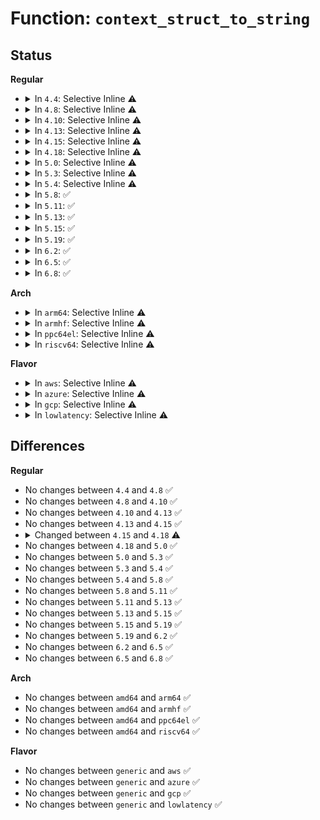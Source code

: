 # Function: <code>context_struct_to_string</code>

## Status
<b>Regular</b>
<ul>
<li>
<details>
<summary>In <code>4.4</code>: Selective Inline ⚠️</summary>

```c
int context_struct_to_string(struct context *context, char **scontext, u32 *scontext_len);
```

**Collision:** Unique Static

**Inline:** Selective

**Transformation:** False

**Instances:**

```
In security/selinux/ss/services.c (ffffffff81355180)
Location: security/selinux/ss/services.c:1185
Inline: True
Direct callers:
  - security/selinux/ss/services.c:compute_sid_handle_invalid_context
  - security/selinux/ss/services.c:compute_sid_handle_invalid_context
  - security/selinux/ss/services.c:compute_sid_handle_invalid_context
  - security/selinux/ss/services.c:security_validate_transition
  - security/selinux/ss/services.c:security_validate_transition
  - security/selinux/ss/services.c:security_validate_transition
  - security/selinux/ss/services.c:security_bounded_transition
  - security/selinux/ss/services.c:security_bounded_transition
  - security/selinux/ss/services.c:security_sid_mls_copy
  - security/selinux/ss/services.c:security_sid_mls_copy
```
**Symbols:**

```
ffffffff81355180-ffffffff8135533c: context_struct_to_string (STB_LOCAL)
```
</details>
</li>
<li>
<details>
<summary>In <code>4.8</code>: Selective Inline ⚠️</summary>

```c
int context_struct_to_string(struct context *context, char **scontext, u32 *scontext_len);
```

**Collision:** Unique Static

**Inline:** Selective

**Transformation:** False

**Instances:**

```
In security/selinux/ss/services.c (ffffffff8138b100)
Location: security/selinux/ss/services.c:1179
Inline: True
Direct callers:
  - security/selinux/ss/services.c:security_sid_mls_copy
  - security/selinux/ss/services.c:security_sid_mls_copy
  - security/selinux/ss/services.c:compute_sid_handle_invalid_context
  - security/selinux/ss/services.c:compute_sid_handle_invalid_context
  - security/selinux/ss/services.c:compute_sid_handle_invalid_context
  - security/selinux/ss/services.c:security_bounded_transition
  - security/selinux/ss/services.c:security_bounded_transition
```
**Symbols:**

```
ffffffff8138b100-ffffffff8138b2bc: context_struct_to_string (STB_LOCAL)
```
</details>
</li>
<li>
<details>
<summary>In <code>4.10</code>: Selective Inline ⚠️</summary>

```c
int context_struct_to_string(struct context *context, char **scontext, u32 *scontext_len);
```

**Collision:** Unique Static

**Inline:** Selective

**Transformation:** False

**Instances:**

```
In security/selinux/ss/services.c (ffffffff813a1d10)
Location: security/selinux/ss/services.c:1179
Inline: True
Direct callers:
  - security/selinux/ss/services.c:security_sid_mls_copy
  - security/selinux/ss/services.c:security_sid_mls_copy
  - security/selinux/ss/services.c:compute_sid_handle_invalid_context
  - security/selinux/ss/services.c:compute_sid_handle_invalid_context
  - security/selinux/ss/services.c:compute_sid_handle_invalid_context
  - security/selinux/ss/services.c:security_bounded_transition
  - security/selinux/ss/services.c:security_bounded_transition
```
**Symbols:**

```
ffffffff813a1d10-ffffffff813a1ecc: context_struct_to_string (STB_LOCAL)
```
</details>
</li>
<li>
<details>
<summary>In <code>4.13</code>: Selective Inline ⚠️</summary>

```c
int context_struct_to_string(struct context *context, char **scontext, u32 *scontext_len);
```

**Collision:** Unique Static

**Inline:** Selective

**Transformation:** False

**Instances:**

```
In security/selinux/ss/services.c (ffffffff813b86a0)
Location: security/selinux/ss/services.c:1191
Inline: True
Direct callers:
  - security/selinux/ss/services.c:security_sid_mls_copy
  - security/selinux/ss/services.c:security_sid_mls_copy
  - security/selinux/ss/services.c:compute_sid_handle_invalid_context
  - security/selinux/ss/services.c:compute_sid_handle_invalid_context
  - security/selinux/ss/services.c:compute_sid_handle_invalid_context
  - security/selinux/ss/services.c:security_sid_to_context_core
  - security/selinux/ss/services.c:security_bounded_transition
  - security/selinux/ss/services.c:security_bounded_transition
```
**Symbols:**

```
ffffffff813b86a0-ffffffff813b8862: context_struct_to_string (STB_LOCAL)
```
</details>
</li>
<li>
<details>
<summary>In <code>4.15</code>: Selective Inline ⚠️</summary>

```c
int context_struct_to_string(struct context *context, char **scontext, u32 *scontext_len);
```

**Collision:** Unique Static

**Inline:** Selective

**Transformation:** False

**Instances:**

```
In security/selinux/ss/services.c (ffffffff813de810)
Location: security/selinux/ss/services.c:1196
Inline: True
Direct callers:
  - security/selinux/ss/services.c:security_sid_mls_copy
  - security/selinux/ss/services.c:security_sid_mls_copy
  - security/selinux/ss/services.c:compute_sid_handle_invalid_context
  - security/selinux/ss/services.c:compute_sid_handle_invalid_context
  - security/selinux/ss/services.c:compute_sid_handle_invalid_context
  - security/selinux/ss/services.c:security_sid_to_context_core
  - security/selinux/ss/services.c:security_bounded_transition
  - security/selinux/ss/services.c:security_bounded_transition
```
**Symbols:**

```
ffffffff813de810-ffffffff813de9d2: context_struct_to_string (STB_LOCAL)
```
</details>
</li>
<li>
<details>
<summary>In <code>4.18</code>: Selective Inline ⚠️</summary>

```c
int context_struct_to_string(struct policydb *p, struct context *context, char **scontext, u32 *scontext_len);
```

**Collision:** Unique Static

**Inline:** Selective

**Transformation:** False

**Instances:**

```
In security/selinux/ss/services.c (ffffffff8140ed20)
Location: security/selinux/ss/services.c:1225
Inline: True
Direct callers:
  - security/selinux/ss/services.c:security_sid_mls_copy
  - security/selinux/ss/services.c:security_sid_mls_copy
  - security/selinux/ss/services.c:compute_sid_handle_invalid_context
  - security/selinux/ss/services.c:compute_sid_handle_invalid_context
  - security/selinux/ss/services.c:compute_sid_handle_invalid_context
  - security/selinux/ss/services.c:security_bounded_transition
  - security/selinux/ss/services.c:security_bounded_transition
```
**Symbols:**

```
ffffffff8140ed20-ffffffff8140eee9: context_struct_to_string (STB_LOCAL)
```
</details>
</li>
<li>
<details>
<summary>In <code>5.0</code>: Selective Inline ⚠️</summary>

```c
int context_struct_to_string(struct policydb *p, struct context *context, char **scontext, u32 *scontext_len);
```

**Collision:** Unique Static

**Inline:** Selective

**Transformation:** False

**Instances:**

```
In security/selinux/ss/services.c (ffffffff8142b230)
Location: security/selinux/ss/services.c:1222
Inline: True
Direct callers:
  - security/selinux/ss/services.c:security_sid_mls_copy
  - security/selinux/ss/services.c:security_sid_mls_copy
  - security/selinux/ss/services.c:convert_context
  - security/selinux/ss/services.c:convert_context
  - security/selinux/ss/services.c:compute_sid_handle_invalid_context
  - security/selinux/ss/services.c:compute_sid_handle_invalid_context
  - security/selinux/ss/services.c:compute_sid_handle_invalid_context
  - security/selinux/ss/services.c:security_bounded_transition
  - security/selinux/ss/services.c:security_bounded_transition
```
**Symbols:**

```
ffffffff8142b230-ffffffff8142b3f9: context_struct_to_string (STB_LOCAL)
```
</details>
</li>
<li>
<details>
<summary>In <code>5.3</code>: Selective Inline ⚠️</summary>

```c
int context_struct_to_string(struct policydb *p, struct context *context, char **scontext, u32 *scontext_len);
```

**Collision:** Unique Static

**Inline:** Selective

**Transformation:** False

**Instances:**

```
In security/selinux/ss/services.c (ffffffff81459670)
Location: security/selinux/ss/services.c:1208
Inline: True
Direct callers:
  - security/selinux/ss/services.c:security_sid_mls_copy
  - security/selinux/ss/services.c:security_sid_mls_copy
  - security/selinux/ss/services.c:convert_context
  - security/selinux/ss/services.c:convert_context
  - security/selinux/ss/services.c:compute_sid_handle_invalid_context
  - security/selinux/ss/services.c:compute_sid_handle_invalid_context
  - security/selinux/ss/services.c:compute_sid_handle_invalid_context
  - security/selinux/ss/services.c:security_bounded_transition
  - security/selinux/ss/services.c:security_bounded_transition
```
**Symbols:**

```
ffffffff81459670-ffffffff81459818: context_struct_to_string (STB_LOCAL)
```
</details>
</li>
<li>
<details>
<summary>In <code>5.4</code>: Selective Inline ⚠️</summary>

```c
int context_struct_to_string(struct policydb *p, struct context *context, char **scontext, u32 *scontext_len);
```

**Collision:** Unique Static

**Inline:** Selective

**Transformation:** False

**Instances:**

```
In security/selinux/ss/services.c (ffffffff81473410)
Location: security/selinux/ss/services.c:1208
Inline: True
Direct callers:
  - security/selinux/ss/services.c:security_sid_mls_copy
  - security/selinux/ss/services.c:security_sid_mls_copy
  - security/selinux/ss/services.c:convert_context
  - security/selinux/ss/services.c:convert_context
  - security/selinux/ss/services.c:compute_sid_handle_invalid_context
  - security/selinux/ss/services.c:compute_sid_handle_invalid_context
  - security/selinux/ss/services.c:compute_sid_handle_invalid_context
  - security/selinux/ss/services.c:security_bounded_transition
  - security/selinux/ss/services.c:security_bounded_transition
```
**Symbols:**

```
ffffffff81473410-ffffffff814735b8: context_struct_to_string (STB_LOCAL)
```
</details>
</li>
<li>
<details>
<summary>In <code>5.8</code>: ✅</summary>

```c
int context_struct_to_string(struct policydb *p, struct context *context, char **scontext, u32 *scontext_len);
```

**Collision:** Unique Static

**Inline:** No

**Transformation:** False

**Instances:**

```
In security/selinux/ss/services.c (ffffffff814c7b70)
Location: security/selinux/ss/services.c:1215
Inline: False
Direct callers:
  - security/selinux/ss/services.c:security_sid_mls_copy
  - security/selinux/ss/services.c:security_sid_mls_copy
  - security/selinux/ss/services.c:convert_context
  - security/selinux/ss/services.c:convert_context
  - security/selinux/ss/services.c:compute_sid_handle_invalid_context
```
**Symbols:**

```
ffffffff814c7b70-ffffffff814c7d12: context_struct_to_string (STB_LOCAL)
```
</details>
</li>
<li>
<details>
<summary>In <code>5.11</code>: ✅</summary>

```c
int context_struct_to_string(struct policydb *p, struct context *context, char **scontext, u32 *scontext_len);
```

**Collision:** Unique Static

**Inline:** No

**Transformation:** False

**Instances:**

```
In security/selinux/ss/services.c (ffffffff814e57c0)
Location: security/selinux/ss/services.c:1228
Inline: False
Direct callers:
  - security/selinux/ss/services.c:security_sid_mls_copy
  - security/selinux/ss/services.c:security_sid_mls_copy
  - security/selinux/ss/services.c:convert_context
  - security/selinux/ss/services.c:convert_context
  - security/selinux/ss/services.c:compute_sid_handle_invalid_context
```
**Symbols:**

```
ffffffff814e57c0-ffffffff814e5962: context_struct_to_string (STB_LOCAL)
```
</details>
</li>
<li>
<details>
<summary>In <code>5.13</code>: ✅</summary>

```c
int context_struct_to_string(struct policydb *p, struct context *context, char **scontext, u32 *scontext_len);
```

**Collision:** Unique Static

**Inline:** No

**Transformation:** False

**Instances:**

```
In security/selinux/ss/services.c (ffffffff814ec110)
Location: security/selinux/ss/services.c:1230
Inline: False
Direct callers:
  - security/selinux/ss/services.c:security_sid_mls_copy
  - security/selinux/ss/services.c:security_sid_mls_copy
  - security/selinux/ss/services.c:convert_context
  - security/selinux/ss/services.c:convert_context
```
**Symbols:**

```
ffffffff814ec110-ffffffff814ec2b2: context_struct_to_string (STB_LOCAL)
```
</details>
</li>
<li>
<details>
<summary>In <code>5.15</code>: ✅</summary>

```c
int context_struct_to_string(struct policydb *p, struct context *context, char **scontext, u32 *scontext_len);
```

**Collision:** Unique Static

**Inline:** No

**Transformation:** False

**Instances:**

```
In security/selinux/ss/services.c (ffffffff81545eb0)
Location: security/selinux/ss/services.c:1232
Inline: False
Direct callers:
  - security/selinux/ss/services.c:security_sid_mls_copy
  - security/selinux/ss/services.c:security_sid_mls_copy
  - security/selinux/ss/services.c:convert_context
  - security/selinux/ss/services.c:convert_context
  - security/selinux/ss/services.c:compute_sid_handle_invalid_context
```
**Symbols:**

```
ffffffff81545eb0-ffffffff81546052: context_struct_to_string (STB_LOCAL)
```
</details>
</li>
<li>
<details>
<summary>In <code>5.19</code>: ✅</summary>

```c
int context_struct_to_string(struct policydb *p, struct context *context, char **scontext, u32 *scontext_len);
```

**Collision:** Unique Static

**Inline:** No

**Transformation:** False

**Instances:**

```
In security/selinux/ss/services.c (ffffffff815de7e0)
Location: security/selinux/ss/services.c:1230
Inline: False
Direct callers:
  - security/selinux/ss/services.c:security_sid_mls_copy
  - security/selinux/ss/services.c:security_sid_mls_copy
  - security/selinux/ss/services.c:convert_context
  - security/selinux/ss/services.c:convert_context
  - security/selinux/ss/services.c:compute_sid_handle_invalid_context
```
**Symbols:**

```
ffffffff815de7e0-ffffffff815de99a: context_struct_to_string (STB_LOCAL)
```
</details>
</li>
<li>
<details>
<summary>In <code>6.2</code>: ✅</summary>

```c
int context_struct_to_string(struct policydb *p, struct context *context, char **scontext, u32 *scontext_len);
```

**Collision:** Unique Static

**Inline:** No

**Transformation:** False

**Instances:**

```
In security/selinux/ss/services.c (ffffffff8168d4f0)
Location: security/selinux/ss/services.c:1224
Inline: False
Direct callers:
  - security/selinux/ss/services.c:security_sid_mls_copy
  - security/selinux/ss/services.c:security_sid_mls_copy
  - security/selinux/ss/services.c:services_convert_context
  - security/selinux/ss/services.c:services_convert_context
  - security/selinux/ss/services.c:compute_sid_handle_invalid_context
```
**Symbols:**

```
ffffffff8168d4f0-ffffffff8168d6aa: context_struct_to_string (STB_LOCAL)
```
</details>
</li>
<li>
<details>
<summary>In <code>6.5</code>: ✅</summary>

```c
int context_struct_to_string(struct policydb *p, struct context *context, char **scontext, u32 *scontext_len);
```

**Collision:** Unique Static

**Inline:** No

**Transformation:** False

**Instances:**

```
In security/selinux/ss/services.c (ffffffff816c57d0)
Location: security/selinux/ss/services.c:1213
Inline: False
Direct callers:
  - security/selinux/ss/services.c:security_sid_mls_copy
  - security/selinux/ss/services.c:security_sid_mls_copy
  - security/selinux/ss/services.c:services_convert_context
  - security/selinux/ss/services.c:services_convert_context
  - security/selinux/ss/services.c:compute_sid_handle_invalid_context
```
**Symbols:**

```
ffffffff816c57d0-ffffffff816c598a: context_struct_to_string (STB_LOCAL)
```
</details>
</li>
<li>
<details>
<summary>In <code>6.8</code>: ✅</summary>

```c
int context_struct_to_string(struct policydb *p, struct context *context, char **scontext, u32 *scontext_len);
```

**Collision:** Unique Static

**Inline:** No

**Transformation:** False

**Instances:**

```
In security/selinux/ss/services.c (ffffffff81702420)
Location: security/selinux/ss/services.c:1213
Inline: False
Direct callers:
  - security/selinux/ss/services.c:security_sid_mls_copy
  - security/selinux/ss/services.c:security_sid_mls_copy
  - security/selinux/ss/services.c:services_convert_context
  - security/selinux/ss/services.c:services_convert_context
  - security/selinux/ss/services.c:compute_sid_handle_invalid_context
```
**Symbols:**

```
ffffffff81702420-ffffffff817025da: context_struct_to_string (STB_LOCAL)
```
</details>
</li>
</ul>
<b>Arch</b>
<ul>
<li>
<details>
<summary>In <code>arm64</code>: Selective Inline ⚠️</summary>

```c
int context_struct_to_string(struct policydb *p, struct context *context, char **scontext, u32 *scontext_len);
```

**Collision:** Unique Static

**Inline:** Selective

**Transformation:** False

**Instances:**

```
In security/selinux/ss/services.c (ffff800010561c58)
Location: security/selinux/ss/services.c:1208
Inline: True
Direct callers:
  - security/selinux/ss/services.c:security_sid_mls_copy
  - security/selinux/ss/services.c:security_sid_mls_copy
  - security/selinux/ss/services.c:convert_context
  - security/selinux/ss/services.c:convert_context
  - security/selinux/ss/services.c:compute_sid_handle_invalid_context
  - security/selinux/ss/services.c:compute_sid_handle_invalid_context
  - security/selinux/ss/services.c:compute_sid_handle_invalid_context
  - security/selinux/ss/services.c:security_bounded_transition
  - security/selinux/ss/services.c:security_bounded_transition
```
**Symbols:**

```
ffff800010561c58-ffff800010561e20: context_struct_to_string (STB_LOCAL)
```
</details>
</li>
<li>
<details>
<summary>In <code>armhf</code>: Selective Inline ⚠️</summary>

```c
int context_struct_to_string(struct policydb *p, struct context *context, char **scontext, u32 *scontext_len);
```

**Collision:** Unique Static

**Inline:** Selective

**Transformation:** False

**Instances:**

```
In security/selinux/ss/services.c (c0717178)
Location: security/selinux/ss/services.c:1208
Inline: True
Direct callers:
  - security/selinux/ss/services.c:security_sid_mls_copy
  - security/selinux/ss/services.c:security_sid_mls_copy
  - security/selinux/ss/services.c:convert_context
  - security/selinux/ss/services.c:convert_context
  - security/selinux/ss/services.c:security_sid_to_context_core
  - security/selinux/ss/services.c:security_bounded_transition
  - security/selinux/ss/services.c:security_bounded_transition
```
**Symbols:**

```
c0717178-c0717344: context_struct_to_string (STB_LOCAL)
```
</details>
</li>
<li>
<details>
<summary>In <code>ppc64el</code>: Selective Inline ⚠️</summary>

```c
int context_struct_to_string(struct policydb *p, struct context *context, char **scontext, u32 *scontext_len);
```

**Collision:** Unique Static

**Inline:** Selective

**Transformation:** False

**Instances:**

```
In security/selinux/ss/services.c (c0000000006c43f0)
Location: security/selinux/ss/services.c:1208
Inline: True
Direct callers:
  - security/selinux/ss/services.c:security_sid_mls_copy
  - security/selinux/ss/services.c:security_sid_mls_copy
  - security/selinux/ss/services.c:convert_context
  - security/selinux/ss/services.c:convert_context
  - security/selinux/ss/services.c:compute_sid_handle_invalid_context
  - security/selinux/ss/services.c:compute_sid_handle_invalid_context
  - security/selinux/ss/services.c:compute_sid_handle_invalid_context
  - security/selinux/ss/services.c:security_bounded_transition
  - security/selinux/ss/services.c:security_bounded_transition
```
**Symbols:**

```
c0000000006c43f0-c0000000006c468c: context_struct_to_string (STB_LOCAL)
```
</details>
</li>
<li>
<details>
<summary>In <code>riscv64</code>: Selective Inline ⚠️</summary>

```c
int context_struct_to_string(struct policydb *p, struct context *context, char **scontext, u32 *scontext_len);
```

**Collision:** Unique Static

**Inline:** Selective

**Transformation:** False

**Instances:**

```
In security/selinux/ss/services.c (ffffffe0003b8c58)
Location: security/selinux/ss/services.c:1208
Inline: True
Direct callers:
  - security/selinux/ss/services.c:security_sid_mls_copy
  - security/selinux/ss/services.c:security_sid_mls_copy
  - security/selinux/ss/services.c:convert_context
  - security/selinux/ss/services.c:convert_context
  - security/selinux/ss/services.c:compute_sid_handle_invalid_context
  - security/selinux/ss/services.c:compute_sid_handle_invalid_context
  - security/selinux/ss/services.c:compute_sid_handle_invalid_context
  - security/selinux/ss/services.c:security_bounded_transition
  - security/selinux/ss/services.c:security_bounded_transition
```
**Symbols:**

```
ffffffe0003b8c58-ffffffe0003b8dde: context_struct_to_string (STB_LOCAL)
```
</details>
</li>
</ul>
<b>Flavor</b>
<ul>
<li>
<details>
<summary>In <code>aws</code>: Selective Inline ⚠️</summary>

```c
int context_struct_to_string(struct policydb *p, struct context *context, char **scontext, u32 *scontext_len);
```

**Collision:** Unique Static

**Inline:** Selective

**Transformation:** False

**Instances:**

```
In security/selinux/ss/services.c (ffffffff8146b9f0)
Location: security/selinux/ss/services.c:1208
Inline: True
Direct callers:
  - security/selinux/ss/services.c:security_sid_mls_copy
  - security/selinux/ss/services.c:security_sid_mls_copy
  - security/selinux/ss/services.c:convert_context
  - security/selinux/ss/services.c:convert_context
  - security/selinux/ss/services.c:compute_sid_handle_invalid_context
  - security/selinux/ss/services.c:compute_sid_handle_invalid_context
  - security/selinux/ss/services.c:compute_sid_handle_invalid_context
  - security/selinux/ss/services.c:security_bounded_transition
  - security/selinux/ss/services.c:security_bounded_transition
```
**Symbols:**

```
ffffffff8146b9f0-ffffffff8146bb98: context_struct_to_string (STB_LOCAL)
```
</details>
</li>
<li>
<details>
<summary>In <code>azure</code>: Selective Inline ⚠️</summary>

```c
int context_struct_to_string(struct policydb *p, struct context *context, char **scontext, u32 *scontext_len);
```

**Collision:** Unique Static

**Inline:** Selective

**Transformation:** False

**Instances:**

```
In security/selinux/ss/services.c (ffffffff8145c420)
Location: security/selinux/ss/services.c:1208
Inline: True
Direct callers:
  - security/selinux/ss/services.c:security_sid_mls_copy
  - security/selinux/ss/services.c:security_sid_mls_copy
  - security/selinux/ss/services.c:convert_context
  - security/selinux/ss/services.c:convert_context
  - security/selinux/ss/services.c:compute_sid_handle_invalid_context
  - security/selinux/ss/services.c:compute_sid_handle_invalid_context
  - security/selinux/ss/services.c:compute_sid_handle_invalid_context
  - security/selinux/ss/services.c:security_bounded_transition
  - security/selinux/ss/services.c:security_bounded_transition
```
**Symbols:**

```
ffffffff8145c420-ffffffff8145c5c8: context_struct_to_string (STB_LOCAL)
```
</details>
</li>
<li>
<details>
<summary>In <code>gcp</code>: Selective Inline ⚠️</summary>

```c
int context_struct_to_string(struct policydb *p, struct context *context, char **scontext, u32 *scontext_len);
```

**Collision:** Unique Static

**Inline:** Selective

**Transformation:** False

**Instances:**

```
In security/selinux/ss/services.c (ffffffff81467a90)
Location: security/selinux/ss/services.c:1208
Inline: True
Direct callers:
  - security/selinux/ss/services.c:security_sid_mls_copy
  - security/selinux/ss/services.c:security_sid_mls_copy
  - security/selinux/ss/services.c:convert_context
  - security/selinux/ss/services.c:convert_context
  - security/selinux/ss/services.c:compute_sid_handle_invalid_context
  - security/selinux/ss/services.c:compute_sid_handle_invalid_context
  - security/selinux/ss/services.c:compute_sid_handle_invalid_context
  - security/selinux/ss/services.c:security_bounded_transition
  - security/selinux/ss/services.c:security_bounded_transition
```
**Symbols:**

```
ffffffff81467a90-ffffffff81467c38: context_struct_to_string (STB_LOCAL)
```
</details>
</li>
<li>
<details>
<summary>In <code>lowlatency</code>: Selective Inline ⚠️</summary>

```c
int context_struct_to_string(struct policydb *p, struct context *context, char **scontext, u32 *scontext_len);
```

**Collision:** Unique Static

**Inline:** Selective

**Transformation:** False

**Instances:**

```
In security/selinux/ss/services.c (ffffffff8147f270)
Location: security/selinux/ss/services.c:1208
Inline: True
Direct callers:
  - security/selinux/ss/services.c:security_sid_mls_copy
  - security/selinux/ss/services.c:security_sid_mls_copy
  - security/selinux/ss/services.c:convert_context
  - security/selinux/ss/services.c:convert_context
  - security/selinux/ss/services.c:compute_sid_handle_invalid_context
  - security/selinux/ss/services.c:compute_sid_handle_invalid_context
  - security/selinux/ss/services.c:compute_sid_handle_invalid_context
  - security/selinux/ss/services.c:security_bounded_transition
  - security/selinux/ss/services.c:security_bounded_transition
```
**Symbols:**

```
ffffffff8147f270-ffffffff8147f418: context_struct_to_string (STB_LOCAL)
```
</details>
</li>
</ul>

## Differences
<b>Regular</b>
<ul>
<li>
No changes between <code>4.4</code> and <code>4.8</code> ✅
</li>
<li>
No changes between <code>4.8</code> and <code>4.10</code> ✅
</li>
<li>
No changes between <code>4.10</code> and <code>4.13</code> ✅
</li>
<li>
No changes between <code>4.13</code> and <code>4.15</code> ✅
</li>
<li>
<details>
<summary>Changed between <code>4.15</code> and <code>4.18</code> ⚠️</summary>
<ul>
<li>
<b>Param added. </b>
<code>struct policydb *p</code>
</li>
<li>
<b>Param reordered. </b>
<code>context, scontext, scontext_len</code> ➡️ <code>p, context, scontext, scontext_len</code>
</li>
</ul>
</details>
</li>
<li>
No changes between <code>4.18</code> and <code>5.0</code> ✅
</li>
<li>
No changes between <code>5.0</code> and <code>5.3</code> ✅
</li>
<li>
No changes between <code>5.3</code> and <code>5.4</code> ✅
</li>
<li>
No changes between <code>5.4</code> and <code>5.8</code> ✅
</li>
<li>
No changes between <code>5.8</code> and <code>5.11</code> ✅
</li>
<li>
No changes between <code>5.11</code> and <code>5.13</code> ✅
</li>
<li>
No changes between <code>5.13</code> and <code>5.15</code> ✅
</li>
<li>
No changes between <code>5.15</code> and <code>5.19</code> ✅
</li>
<li>
No changes between <code>5.19</code> and <code>6.2</code> ✅
</li>
<li>
No changes between <code>6.2</code> and <code>6.5</code> ✅
</li>
<li>
No changes between <code>6.5</code> and <code>6.8</code> ✅
</li>
</ul>
<b>Arch</b>
<ul>
<li>
No changes between <code>amd64</code> and <code>arm64</code> ✅
</li>
<li>
No changes between <code>amd64</code> and <code>armhf</code> ✅
</li>
<li>
No changes between <code>amd64</code> and <code>ppc64el</code> ✅
</li>
<li>
No changes between <code>amd64</code> and <code>riscv64</code> ✅
</li>
</ul>
<b>Flavor</b>
<ul>
<li>
No changes between <code>generic</code> and <code>aws</code> ✅
</li>
<li>
No changes between <code>generic</code> and <code>azure</code> ✅
</li>
<li>
No changes between <code>generic</code> and <code>gcp</code> ✅
</li>
<li>
No changes between <code>generic</code> and <code>lowlatency</code> ✅
</li>
</ul>
